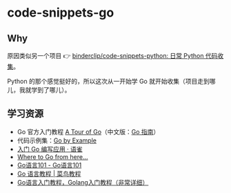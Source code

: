 # code-snippets-go

## Why

原因类似另一个项目 👉 [binderclip/code-snippets-python: 日常 Python 代码收集](https://github.com/binderclip/code-snippets-python)。

Python 的那个感觉挺好的，所以这次从一开始学 Go 就开始收集（项目走到哪儿，我就学到了哪儿）。

## 学习资源

- Go 官方入门教程 [A Tour of Go](https://tour.golang.org/list)（中文版：[Go 指南](https://tour.go-zh.org/list)）
- 代码示例集：[Go by Example](https://gobyexample.com/)
- [入门 Go 编写应用 · 语雀](https://yuque.com/huacnlee/notes/hello-go)
- [Where to Go from here...](https://tour.golang.org/concurrency/11)
- [Go语言101 - Go语言101](https://gfw.go101.org/article/101.html)
- [Go 语言教程 | 菜鸟教程](https://www.runoob.com/go/go-tutorial.html)
- [Go语言入门教程，Golang入门教程（非常详细）](http://c.biancheng.net/golang/)